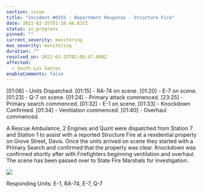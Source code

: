 ```yaml
---
section: issue
title: "Incident #0155 - Department Response - Structure Fire"
date: 2021-02-25T01:18:48.837Z
status: in_progress
pinned: ""
current_severity: monitoring
max_severity: monitoring
duration: ""
resolved_on: 2021-02-25T02:09:47.084Z
affected:
  - South Los Santos
enableComments: false
---
```

\[01:06] - Units Dispatched.
\[01:15] - RA-74 on scene.
\[01:20] - E-7 on scene.
\[01:23] - Q-7 on scene.
\[01:24] - Primary attack commenced.
\[23:25] - Primary search commenced.
\[01:32] - E-1 on scene.
\[01:33] - Knockdown Confirmed.
\[01:34] - Ventilation commenced.
\[01:40] - Overhaul commenced.

A Rescue Ambulance, 2 Engines and Quint were dispatched from Station 7 and Station 1 to assist with a reported Structure Fire at a residential property on Grove Street, Davis. Once the units arrived on scene they started with a Primary Search and confirmed that the property was clear. Knockdown was confirmed shortly after with Firefighters beginning ventilation and overhaul. The scene has been passed over to State Fire Marshals for investigation.

![](/images/uploads/gta-world-camera-2021-2-25-1-26-0.png)

Responding Units: E-1, RA-74, E-7, Q-7